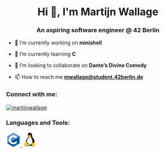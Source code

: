 <h1 align="center">Hi 👋, I'm Martijn Wallage</h1>
<h3 align="center">An aspiring software engineer @ 42 Berlin</h3>

- 🔭 I’m currently working on **minishell**

- 🌱 I’m currently learning **C**

- 👯 I’m looking to collaborate on **Dante’s Divine Comedy**

- 📫 How to reach me **mwallage@student.42berlin.de**

<h3 align="left">Connect with me:</h3>
<p align="left">
<a href="https://linkedin.com/in/martijnwallage" target="blank"><img align="center" src="https://raw.githubusercontent.com/rahuldkjain/github-profile-readme-generator/master/src/images/icons/Social/linked-in-alt.svg" alt="martijnwallage" height="30" width="40" /></a>
</p>

<h3 align="left">Languages and Tools:</h3>
<p align="left"> <a href="https://www.cprogramming.com/" target="_blank" rel="noreferrer"> <img src="https://raw.githubusercontent.com/devicons/devicon/master/icons/c/c-original.svg" alt="c" width="40" height="40"/> </a> <a href="https://www.linux.org/" target="_blank" rel="noreferrer"> <img src="https://raw.githubusercontent.com/devicons/devicon/master/icons/linux/linux-original.svg" alt="linux" width="40" height="40"/> </a> </p>
